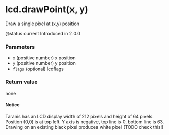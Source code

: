 # lcd.drawPoint(x, y)

Draw a single pixel at (x,y) position

@status current Introduced in 2.0.0

### Parameters

* `x` (positive number) x position
* `y` (positive number) y position
* `flags` (optional) lcdflags

### Return value

none

#### Notice

Taranis has an LCD display width of 212 pixels and height of 64 pixels. Position (0,0) is at top left. Y axis is negative, top line is 0, bottom line is 63. Drawing on an existing black pixel produces white pixel (TODO check this!)
